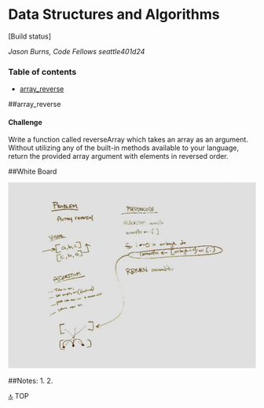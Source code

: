 # Data Structures and Algorithms

[Build status]

*Jason Burns, Code Fellows seattle401d24*
<a id="contents"></a>
### Table of contents

  * [array_reverse](#array_reverse)



<a id="array_reverse"></a>
##array_reverse

#### Challenge
Write a function called reverseArray which takes an array as an argument. Without utilizing any of the built-in methods available to your language, return the provided array argument with elements in reversed order.

##White Board

<!-- <img src="./assets/reverseArray.jpg" style="width: 350px;"> -->
![title](https://github.com/jasonb315/data-structures-and-algorithms/blob/master/assets/reverseArray.jpg)

##Notes:
1.
2.

[:top:](#contents) TOP
